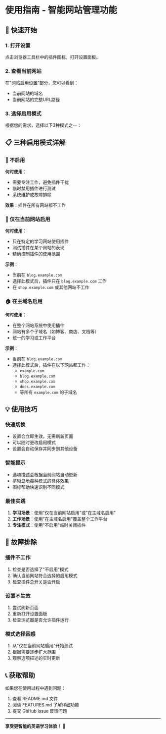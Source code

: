 # 使用指南 - 智能网站管理功能

## 🚀 快速开始

### 1. 打开设置
点击浏览器工具栏中的插件图标，打开设置面板。

### 2. 查看当前网站
在"网站启用设置"部分，您可以看到：
- 当前网站的域名
- 当前网站的完整URL路径

### 3. 选择启用模式
根据您的需求，选择以下3种模式之一：

## 📋 三种启用模式详解

### 🚫 不启用
**何时使用**：
- 需要专注工作，避免插件干扰
- 临时禁用插件进行测试
- 系统维护或故障排除

**效果**：插件在所有网站都不工作

### 📍 仅在当前网站启用
**何时使用**：
- 只在特定的学习网站使用插件
- 测试插件在某个网站的表现
- 精确控制插件的使用范围

**示例**：
- 当前在 `blog.example.com`
- 选择此模式后，插件只在 `blog.example.com` 工作
- 在 `shop.example.com` 或其他网站不工作

### 🏠 在主域名启用
**何时使用**：
- 在整个网站系统中使用插件
- 网站有多个子域名（如博客、商店、文档等）
- 统一的学习或工作平台

**示例**：
- 当前在 `blog.example.com`
- 选择此模式后，插件在以下网站都工作：
  - `example.com`
  - `blog.example.com`
  - `shop.example.com`
  - `docs.example.com`
  - 等所有 `example.com` 的子域名



## 💡 使用技巧

### 快速切换
- 设置会立即生效，无需刷新页面
- 可以随时更改启用模式
- 设置会自动保存并同步到其他设备

### 智能提示
- 选项描述会根据当前网站自动更新
- 清晰显示每种模式的具体效果
- 图标帮助快速识别不同模式

### 最佳实践
1. **学习场景**：使用"仅在当前网站启用"或"在主域名启用"
2. **工作场景**：使用"在主域名启用"覆盖整个工作平台
3. **专注模式**：使用"不启用"临时关闭插件

## 🔧 故障排除

### 插件不工作
1. 检查是否选择了"不启用"模式
2. 确认当前网站符合选择的启用模式
3. 检查插件总开关是否开启

### 设置不生效
1. 尝试刷新页面
2. 重新打开设置面板
3. 检查浏览器是否允许插件运行

### 模式选择困惑
1. 从"仅在当前网站启用"开始测试
2. 根据需要逐步扩大范围
3. 观察选项描述的实时更新

## 📞 获取帮助

如果您在使用过程中遇到问题：
1. 查看 README.md 文件
2. 阅读 FEATURES.md 了解详细功能
3. 提交 GitHub Issue 反馈问题

---

**享受更智能的英语学习体验！** 🎉
